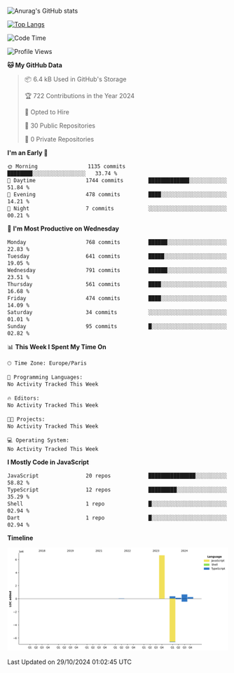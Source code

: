 ![Anurag's GitHub stats](https://github-readme-stats.vercel.app/api?username=sufiane&theme=dark&show_icons=true&count_private=true)


[![Top Langs](https://github-readme-stats.vercel.app/api/top-langs/?username=sufiane&layout=compact)](https://github.com/anuraghazra/github-readme-stats)

<!--START_SECTION:waka-->
![Code Time](http://img.shields.io/badge/Code%20Time-1%2C409%20hrs%2014%20mins-blue)

![Profile Views](http://img.shields.io/badge/Profile%20Views-0-blue)

**🐱 My GitHub Data** 

> 📦 6.4 kB Used in GitHub's Storage 
 > 
> 🏆 722 Contributions in the Year 2024
 > 
> 💼 Opted to Hire
 > 
> 📜 30 Public Repositories 
 > 
> 🔑 0 Private Repositories 
 > 
**I'm an Early 🐤** 

```text
🌞 Morning                1135 commits        ████████░░░░░░░░░░░░░░░░░   33.74 % 
🌆 Daytime                1744 commits        █████████████░░░░░░░░░░░░   51.84 % 
🌃 Evening                478 commits         ████░░░░░░░░░░░░░░░░░░░░░   14.21 % 
🌙 Night                  7 commits           ░░░░░░░░░░░░░░░░░░░░░░░░░   00.21 % 
```
📅 **I'm Most Productive on Wednesday** 

```text
Monday                   768 commits         ██████░░░░░░░░░░░░░░░░░░░   22.83 % 
Tuesday                  641 commits         █████░░░░░░░░░░░░░░░░░░░░   19.05 % 
Wednesday                791 commits         ██████░░░░░░░░░░░░░░░░░░░   23.51 % 
Thursday                 561 commits         ████░░░░░░░░░░░░░░░░░░░░░   16.68 % 
Friday                   474 commits         ████░░░░░░░░░░░░░░░░░░░░░   14.09 % 
Saturday                 34 commits          ░░░░░░░░░░░░░░░░░░░░░░░░░   01.01 % 
Sunday                   95 commits          █░░░░░░░░░░░░░░░░░░░░░░░░   02.82 % 
```


📊 **This Week I Spent My Time On** 

```text
🕑︎ Time Zone: Europe/Paris

💬 Programming Languages: 
No Activity Tracked This Week

🔥 Editors: 
No Activity Tracked This Week

🐱‍💻 Projects: 
No Activity Tracked This Week

💻 Operating System: 
No Activity Tracked This Week
```

**I Mostly Code in JavaScript** 

```text
JavaScript               20 repos            ███████████████░░░░░░░░░░   58.82 % 
TypeScript               12 repos            █████████░░░░░░░░░░░░░░░░   35.29 % 
Shell                    1 repo              █░░░░░░░░░░░░░░░░░░░░░░░░   02.94 % 
Dart                     1 repo              █░░░░░░░░░░░░░░░░░░░░░░░░   02.94 % 
```



**Timeline**

![Lines of Code chart](https://raw.githubusercontent.com/Sufiane/Sufiane/main/assets/bar_graph.png)


 Last Updated on 29/10/2024 01:02:45 UTC
<!--END_SECTION:waka-->


<!--
**Sufiane/sufiane** is a ✨ _special_ ✨ repository because its `README.md` (this file) appears on your GitHub profile.

Here are some ideas to get you started:

- 🔭 I’m currently working on ...
- 🌱 I’m currently learning ...
- 👯 I’m looking to collaborate on ...
- 🤔 I’m looking for help with ...
- 💬 Ask me about ...
- 📫 How to reach me: ...
- 😄 Pronouns: ...
- ⚡ Fun fact: ...
-->
